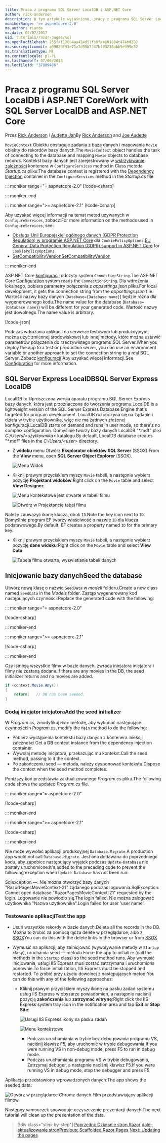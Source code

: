 ```yaml
---
title: Praca z programu SQL Server LocalDB i ASP.NET Core
author: rick-anderson
description: W tym artykule wyjaśniono, pracy z programu SQL Server LocalDB i ASP.NET Core.
monikerRange: '>= aspnetcore-2.0'
ms.author: riande
ms.date: 08/07/2017
uid: tutorials/razor-pages/sql
ms.openlocfilehash: 255faf12064aa424d51fb6faa801884c474bd288
ms.sourcegitcommit: a09820f91e71a7d98b7347bf93210abb9e995e22
ms.translationtype: MT
ms.contentlocale: pl-PL
ms.lasthandoff: 07/06/2018
ms.locfileid: "37889486"
---
```

# <a name="work-with-sql-server-localdb-and-aspnet-core"></a><span data-ttu-id="3ce8c-103">Praca z programu SQL Server LocalDB i ASP.NET Core</span><span class="sxs-lookup"><span data-stu-id="3ce8c-103">Work with SQL Server LocalDB and ASP.NET Core</span></span>

<span data-ttu-id="3ce8c-104">Przez [Rick Anderson](https://twitter.com/RickAndMSFT) i [Audette Jan](https://twitter.com/joeaudette)</span><span class="sxs-lookup"><span data-stu-id="3ce8c-104">By [Rick Anderson](https://twitter.com/RickAndMSFT) and [Joe Audette](https://twitter.com/joeaudette)</span></span> 

<span data-ttu-id="3ce8c-105">`MovieContext` Obiektu obsługuje zadania z bazą danych i mapowania `Movie` obiekty do rekordów bazy danych.</span><span class="sxs-lookup"><span data-stu-id="3ce8c-105">The `MovieContext` object handles the task of connecting to the database and mapping `Movie` objects to database records.</span></span> <span data-ttu-id="3ce8c-106">Kontekst bazy danych jest zarejestrowany w [wstrzykiwanie zależności](xref:fundamentals/dependency-injection) kontenera w `ConfigureServices` method in Class metoda *Startup.cs* pliku:</span><span class="sxs-lookup"><span data-stu-id="3ce8c-106">The database context is registered with the [Dependency Injection](xref:fundamentals/dependency-injection) container in the `ConfigureServices` method in the *Startup.cs* file:</span></span>

::: moniker range="= aspnetcore-2.0"
[!code-csharp[](razor-pages-start/sample/RazorPagesMovie/Startup.cs?name=snippet_ConfigureServices&highlight=7-8)]

::: moniker-end

::: moniker range=">= aspnetcore-2.1"
[!code-csharp[](razor-pages-start/sample/RazorPagesMovie21/Startup.cs?name=snippet_ConfigureServices&highlight=12-13)]

<span data-ttu-id="3ce8c-107">Aby uzyskać więcej informacji na temat metod używanych w `ConfigureServices`, zobacz:</span><span class="sxs-lookup"><span data-stu-id="3ce8c-107">For more information on the methods used in `ConfigureServices`, see:</span></span>

* <span data-ttu-id="3ce8c-108">[Obsługa Unii Europejskiej ogólnego danych (GDPR Protection Regulation) w programie ASP.NET Core](xref:security/gdpr) dla `CookiePolicyOptions`.</span><span class="sxs-lookup"><span data-stu-id="3ce8c-108">[EU General Data Protection Regulation (GDPR) support in ASP.NET Core](xref:security/gdpr) for `CookiePolicyOptions`.</span></span>
* [<span data-ttu-id="3ce8c-109">SetCompatibilityVersion</span><span class="sxs-lookup"><span data-stu-id="3ce8c-109">SetCompatibilityVersion</span></span>](xref:fundamentals/startup#setcompatibilityversion-for-aspnet-core-mvc)

::: moniker-end

<span data-ttu-id="3ce8c-110">ASP.NET Core [konfiguracji](xref:fundamentals/configuration/index) odczyty system `ConnectionString`.</span><span class="sxs-lookup"><span data-stu-id="3ce8c-110">The ASP.NET Core [Configuration](xref:fundamentals/configuration/index) system reads the `ConnectionString`.</span></span> <span data-ttu-id="3ce8c-111">Dla wdrożenia lokalnego, pobiera parametry połączenia z *appsettings.json* pliku.</span><span class="sxs-lookup"><span data-stu-id="3ce8c-111">For local development, it gets the connection string from the *appsettings.json* file.</span></span> <span data-ttu-id="3ce8c-112">Wartość nazwy bazy danych (`Database={Database name}`) będzie różna dla wygenerowanego kodu.</span><span class="sxs-lookup"><span data-stu-id="3ce8c-112">The name value for the database (`Database={Database name}`) will be different for your generated code.</span></span> <span data-ttu-id="3ce8c-113">Wartość nazwy jest dowolnego.</span><span class="sxs-lookup"><span data-stu-id="3ce8c-113">The name value is arbitrary.</span></span>

[!code-json[](razor-pages-start/sample/RazorPagesMovie/appsettings.json?highlight=2&range=8-10)]

<span data-ttu-id="3ce8c-114">Podczas wdrażania aplikacji na serwerze testowym lub produkcyjnym, można użyć zmiennej środowiskowej lub innej metody, które można ustawić parametrów połączenia do rzeczywistego programu SQL Server.</span><span class="sxs-lookup"><span data-stu-id="3ce8c-114">When you deploy the app to a test or production server, you can use an environment variable or another approach to set the connection string to a real SQL Server.</span></span> <span data-ttu-id="3ce8c-115">Zobacz [konfiguracji](xref:fundamentals/configuration/index) Aby uzyskać więcej informacji.</span><span class="sxs-lookup"><span data-stu-id="3ce8c-115">See [Configuration](xref:fundamentals/configuration/index) for more information.</span></span>

## <a name="sql-server-express-localdb"></a><span data-ttu-id="3ce8c-116">SQL Server Express LocalDB</span><span class="sxs-lookup"><span data-stu-id="3ce8c-116">SQL Server Express LocalDB</span></span>

<span data-ttu-id="3ce8c-117">LocalDB to Uproszczona wersja aparatu programu SQL Server Express bazy danych, która jest przeznaczona do tworzenia programu.</span><span class="sxs-lookup"><span data-stu-id="3ce8c-117">LocalDB is a lightweight version of the SQL Server Express Database Engine that's targeted for program development.</span></span> <span data-ttu-id="3ce8c-118">LocalDB rozpoczyna się na żądanie i działa w trybie użytkownika, więc nie ma żadnych złożonej konfiguracji.</span><span class="sxs-lookup"><span data-stu-id="3ce8c-118">LocalDB starts on demand and runs in user mode, so there's no complex configuration.</span></span> <span data-ttu-id="3ce8c-119">Domyślnie tworzy bazy danych LocalDB "\*.mdf" pliki *C:/Users/\<użytkownika\>*  katalogu.</span><span class="sxs-lookup"><span data-stu-id="3ce8c-119">By default, LocalDB database creates "\*.mdf" files in the *C:/Users/\<user\>* directory.</span></span>

<a name="ssox"></a>
* <span data-ttu-id="3ce8c-120">Z **widoku** menu Otwórz **Eksplorator obiektów SQL Server** (SSOX).</span><span class="sxs-lookup"><span data-stu-id="3ce8c-120">From the **View** menu, open **SQL Server Object Explorer** (SSOX).</span></span>

  ![Menu Widok](sql/_static/ssox.png)

* <span data-ttu-id="3ce8c-122">Kliknij prawym przyciskiem myszy `Movie` tabeli, a następnie wybierz pozycję **Projektant widoków**:</span><span class="sxs-lookup"><span data-stu-id="3ce8c-122">Right click on the `Movie` table and select **View Designer**:</span></span>

  ![Menu kontekstowe jest otwarte w tabeli filmu](sql/_static/design.png)

  ![Otwórz w Projektancie tabel filmu](sql/_static/dv.png)

<span data-ttu-id="3ce8c-125">Należy zauważyć ikonę klucza, obok `ID`.</span><span class="sxs-lookup"><span data-stu-id="3ce8c-125">Note the key icon next to `ID`.</span></span> <span data-ttu-id="3ce8c-126">Domyślnie program EF tworzy właściwość o nazwie `ID` dla klucza podstawowego.</span><span class="sxs-lookup"><span data-stu-id="3ce8c-126">By default, EF creates a property named `ID` for the primary key.</span></span>

* <span data-ttu-id="3ce8c-127">Kliknij prawym przyciskiem myszy `Movie` tabeli, a następnie wybierz pozycję **dane widoku**:</span><span class="sxs-lookup"><span data-stu-id="3ce8c-127">Right click on the `Movie` table and select **View Data**:</span></span>

  ![Tabela filmu otwarte, wyświetlanie tabeli danych](sql/_static/vd22.png)

## <a name="seed-the-database"></a><span data-ttu-id="3ce8c-129">Inicjowanie bazy danych</span><span class="sxs-lookup"><span data-stu-id="3ce8c-129">Seed the database</span></span>

<span data-ttu-id="3ce8c-130">Utwórz nową klasę o nazwie `SeedData` w *modeli* folderu.</span><span class="sxs-lookup"><span data-stu-id="3ce8c-130">Create a new class named `SeedData` in the *Models* folder.</span></span> <span data-ttu-id="3ce8c-131">Zastąp wygenerowany kod następujących czynności:</span><span class="sxs-lookup"><span data-stu-id="3ce8c-131">Replace the generated code with the following:</span></span>

::: moniker range="= aspnetcore-2.0"

[!code-csharp[](razor-pages-start/sample/RazorPagesMovie/Models/SeedData.cs?name=snippet_1)]

::: moniker-end

::: moniker range=">= aspnetcore-2.1"

[!code-csharp[](razor-pages-start/sample/RazorPagesMovie21/Models/SeedData.cs?name=snippet_1)]

::: moniker-end

<span data-ttu-id="3ce8c-132">Czy istnieją wszystkie filmy w bazie danych, zwraca inicjatora inicjatora i filmy nie zostaną dodane.</span><span class="sxs-lookup"><span data-stu-id="3ce8c-132">If there are any movies in the DB, the seed initializer returns and no movies are added.</span></span>

```csharp
if (context.Movie.Any())
{
    return;   // DB has been seeded.
}
```
<a name="si"></a>
### <a name="add-the-seed-initializer"></a><span data-ttu-id="3ce8c-133">Dodaj inicjator inicjatora</span><span class="sxs-lookup"><span data-stu-id="3ce8c-133">Add the seed initializer</span></span>

<span data-ttu-id="3ce8c-134">W *Program.cs*, zmodyfikuj `Main` metodę, aby wykonać następujące czynności:</span><span class="sxs-lookup"><span data-stu-id="3ce8c-134">In *Program.cs*, modify the `Main` method to do the following:</span></span>

* <span data-ttu-id="3ce8c-135">Pobierz wystąpienia kontekstu bazy danych z kontenera iniekcji zależności.</span><span class="sxs-lookup"><span data-stu-id="3ce8c-135">Get a DB context instance from the dependency injection container.</span></span>
* <span data-ttu-id="3ce8c-136">Wywołaj metodę inicjatora, przekazując mu kontekst.</span><span class="sxs-lookup"><span data-stu-id="3ce8c-136">Call the seed method, passing to it the context.</span></span>
* <span data-ttu-id="3ce8c-137">Po zakończeniu seed — metoda, należy dysponować kontekstu.</span><span class="sxs-lookup"><span data-stu-id="3ce8c-137">Dispose the context when the seed method completes.</span></span>

<span data-ttu-id="3ce8c-138">Poniższy kod przedstawia zaktualizowanego *Program.cs* pliku.</span><span class="sxs-lookup"><span data-stu-id="3ce8c-138">The following code shows the updated *Program.cs* file.</span></span>

::: moniker range="= aspnetcore-2.0"

[!code-csharp[](razor-pages-start/sample/RazorPagesMovie/Program.cs)]

::: moniker-end

::: moniker range=">= aspnetcore-2.1"

[!code-csharp[](razor-pages-start/sample/RazorPagesMovie21/Program.cs)]

::: moniker-end

<span data-ttu-id="3ce8c-139">Nie może wywołać aplikacji produkcyjnej `Database.Migrate`.</span><span class="sxs-lookup"><span data-stu-id="3ce8c-139">A production app would not call `Database.Migrate`.</span></span> <span data-ttu-id="3ce8c-140">Jest ona dodawana do poprzedniego kodu, aby zapobiec następujący wyjątek podczas `Update-Database` nie zostały uruchomione:</span><span class="sxs-lookup"><span data-stu-id="3ce8c-140">It's added to the preceding code to prevent the following exception when `Update-Database` has not been run:</span></span>

<span data-ttu-id="3ce8c-141">Sqlexception —: Nie można otworzyć bazy danych "RazorPagesMovieContext-21" żądanego podczas logowania.</span><span class="sxs-lookup"><span data-stu-id="3ce8c-141">SqlException: Cannot open database "RazorPagesMovieContext-21" requested by the login.</span></span> <span data-ttu-id="3ce8c-142">Logowanie nie powiodło się.</span><span class="sxs-lookup"><span data-stu-id="3ce8c-142">The login failed.</span></span>
<span data-ttu-id="3ce8c-143">Nie można zalogować użytkownika "Nazwa użytkownika".</span><span class="sxs-lookup"><span data-stu-id="3ce8c-143">Login failed for user 'user name'.</span></span>

### <a name="test-the-app"></a><span data-ttu-id="3ce8c-144">Testowanie aplikacji</span><span class="sxs-lookup"><span data-stu-id="3ce8c-144">Test the app</span></span>

* <span data-ttu-id="3ce8c-145">Usuń wszystkie rekordy w bazie danych.</span><span class="sxs-lookup"><span data-stu-id="3ce8c-145">Delete all the records in the DB.</span></span> <span data-ttu-id="3ce8c-146">Można to zrobić za pomocą łącza delete w przeglądarce, albo z [SSOX](xref:tutorials/razor-pages/new-field#ssox)</span><span class="sxs-lookup"><span data-stu-id="3ce8c-146">You can do this with the delete links in the browser or from [SSOX](xref:tutorials/razor-pages/new-field#ssox)</span></span>
* <span data-ttu-id="3ce8c-147">Wymusić na aplikacji, aby zainicjować (wywoływanie metody w `Startup` klasy), uruchamia seed — metoda.</span><span class="sxs-lookup"><span data-stu-id="3ce8c-147">Force the app to initialize (call the methods in the `Startup` class) so the seed method runs.</span></span> <span data-ttu-id="3ce8c-148">Aby wymusić inicjowania, usługi IIS Express musi zostać zatrzymana i uruchomiona ponownie.</span><span class="sxs-lookup"><span data-stu-id="3ce8c-148">To force initialization, IIS Express must be stopped and restarted.</span></span> <span data-ttu-id="3ce8c-149">To zrobić przy użyciu dowolnej z następujących metod:</span><span class="sxs-lookup"><span data-stu-id="3ce8c-149">You can do this with any of the following approaches:</span></span>

  * <span data-ttu-id="3ce8c-150">Kliknij prawym przyciskiem myszy ikonę na pasku zadań systemu usług IIS Express w obszarze powiadomień, a następnie naciśnij pozycję **zakończenia** lub **zatrzymać witrynę**:</span><span class="sxs-lookup"><span data-stu-id="3ce8c-150">Right click the IIS Express system tray icon in the notification area and tap **Exit** or **Stop Site**:</span></span>

    ![Usługi IIS Express ikony na pasku zadań](../first-mvc-app/working-with-sql/_static/iisExIcon.png)

    ![Menu kontekstowe](sql/_static/stopIIS.png)

    * <span data-ttu-id="3ce8c-153">Podczas uruchamiania w trybie bez debugowania programu VS, naciśnij klawisz F5, aby uruchomić w trybie debugowania.</span><span class="sxs-lookup"><span data-stu-id="3ce8c-153">If you were running VS in non-debug mode, press F5 to run in debug mode.</span></span>
    * <span data-ttu-id="3ce8c-154">Podczas uruchamiania programu VS w trybie debugowania, Zatrzymaj debuger, a następnie naciśnij klawisz F5.</span><span class="sxs-lookup"><span data-stu-id="3ce8c-154">If you were running VS in debug mode, stop the debugger and press F5.</span></span>
   
<span data-ttu-id="3ce8c-155">Aplikacja przedstawiono wprowadzonych danych:</span><span class="sxs-lookup"><span data-stu-id="3ce8c-155">The app shows the seeded data:</span></span>

![Otwórz w przeglądarce Chrome danych Film przedstawiający aplikacji filmów](sql/_static/m55.png)

<span data-ttu-id="3ce8c-157">Następny samouczek spowoduje oczyszczenie prezentacji danych.</span><span class="sxs-lookup"><span data-stu-id="3ce8c-157">The next tutorial will clean up the presentation of the data.</span></span>

> [!div class="step-by-step"]
> <span data-ttu-id="3ce8c-158">[Poprzedni: Działanie stron Razor](xref:tutorials/razor-pages/page)
> [dalej: aktualizowanie stron](xref:tutorials/razor-pages/da1)</span><span class="sxs-lookup"><span data-stu-id="3ce8c-158">[Previous: Scaffolded Razor Pages](xref:tutorials/razor-pages/page)
[Next: Updating the pages](xref:tutorials/razor-pages/da1)</span></span>
